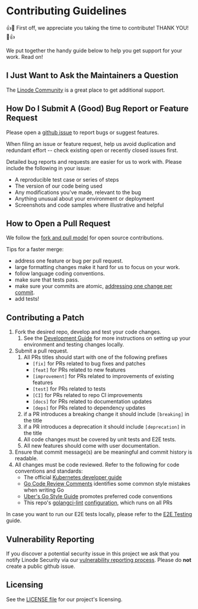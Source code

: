 # Contributing Guidelines

:+1::tada: First off, we appreciate you taking the time to contribute! THANK YOU! :tada::+1:

We put together the handy guide below to help you get support for your work. Read on!  

## I Just Want to Ask the Maintainers a Question

The [Linode Community](https://www.linode.com/community/questions/) is a great place to get additional support.

## How Do I Submit A (Good) Bug Report or Feature Request

Please open a [github issue](https://guides.github.com/features/issues/) to report bugs or suggest features.

When filing an issue or feature request, help us avoid duplication and redundant effort -- check existing open or recently closed issues first.

Detailed bug reports and requests are easier for us to work with. Please include the following in your issue:

* A reproducible test case or series of steps
* The version of our code being used
* Any modifications you've made, relevant to the bug
* Anything unusual about your environment or deployment
* Screenshots and code samples where illustrative and helpful

## How to Open a Pull Request

We follow the [fork and pull model](https://opensource.guide/how-to-contribute/#opening-a-pull-request) for open source contributions.

Tips for a faster merge:
 * address one feature or bug per pull request. 
 * large formatting changes make it hard for us to focus on your work.
 * follow language coding conventions.
 * make sure that tests pass.
 * make sure your commits are atomic, [addressing one change per commit](https://chris.beams.io/posts/git-commit/). 
 * add tests!

## Contributing a Patch

1. Fork the desired repo, develop and test your code changes.
    1. See the [Development Guide](https://linode.github.io/cluster-api-provider-linode/developers/development.html) for more instructions on setting up your environment and testing changes locally.
2. Submit a pull request.
    1. All PRs titles should start with one of the following prefixes
         - `[fix]` for PRs related to bug fixes and patches
         - `[feat]` for PRs related to new features
         - `[improvement]` for PRs related to improvements of existing features
         - `[test]` for PRs related to tests
         - `[CI]` for PRs related to repo CI improvements
         - `[docs]` for PRs related to documentation updates
         - `[deps]` for PRs related to dependency updates
   2. if a PR introduces a breaking change it should include `[breaking]` in the title
   3. if a PR introduces a deprecation it should include `[deprecation]` in the title
   4. All code changes must be covered by unit tests and E2E tests.
   5. All new features should come with user documentation.
3. Ensure that commit message(s) are be meaningful and commit history is readable.
4. All changes must be code reviewed. Refer to the following for code conventions and standards:
    - The official [Kubernetes developer guide](https://github.com/kubernetes/community/tree/master/contributors/devel)
    - [Go Code Review Comments](https://go.dev/wiki/CodeReviewComments) identifies some common style mistakes when writing Go
    - [Uber's Go Style Guide](https://github.com/uber-go/guide/blob/master/style.md) promotes preferred code conventions
    - This repo's [golangci-lint](https://golangci-lint.run) [configuration](https://github.com/linode/cluster-api-provider-linode/blob/main/.golangci.yml), which runs on all PRs

In case you want to run our E2E tests locally, please refer to the [E2E Testing](https://linode.github.io/cluster-api-provider-linode/developers/development.html#e2e-testing) guide.

## Vulnerability Reporting

If you discover a potential security issue in this project we ask that you notify Linode Security via our [vulnerability reporting process](https://hackerone.com/linode). Please do **not** create a public github issue.

## Licensing

See the [LICENSE file](https://github.com/linode/cluster-api-provider-linode/blob/main/LICENSE) for our project's licensing.
